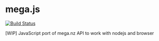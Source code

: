 # mega.js

[![Build Status](https://img.shields.io/travis/linuxenko/mega.js.svg?style=flat-square)](https://travis-ci.org/linuxenko/mega.js)

[WIP] JavaScript port of mega.nz API to work with nodejs and browser
